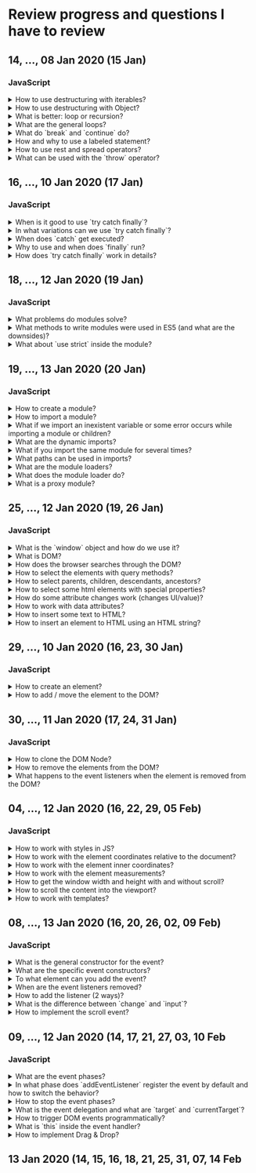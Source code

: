 # Review progress and questions I have to review
## 14, ..., 08 Jan 2020 (15 Jan)
### JavaScript
<details>
<summary>How to use destructuring with iterables?</summary>

- for iterable structures only (doesn't work on strings!)
- all the elements go in an order, can't address the last one
```JavaScript
const numbers = [1, 2, 3, 4, 5];
// before 
const first = numbers[0];
const third = numbers[2];
// with destructuring
const [first, , third] = numbers;
// when there is no value, can use defaults
const [first, , , , , sixth = 45] = numbers;
// when we want specific values and an array of the rest
const [first, ...otherNumbers] = numbers;
// good for swapping the values
let first = 'Harry';
let second = 'Ron';
[first, second] = [second, first];
// can destruct the function result
const [first, , third] = getNumbers();
// or function parameters
const printValues = ([first = 4, , third = 7]) => {
  console.log(`${first} ${third}`);
};
printValues(document.querySelectorAll('li'));
printValues([1, 2]);
printValues([]);
printValues(); // error: undefined is not iterable
```

</details>

<details>
<summary>How to use destructuring with Object?</summary>

```JavaScript
const cat = {
  name: 'Mini',
  location: 'London',
  color: 'Auburn',
  address: {
    street: 'Some street'
  },
  'home city': 'London'
};
// propOfAnObject: varName = default
const {name: catName, color: catColor = 'White'} = cat;
// with folded objects
const {address: {street: catStreet}} = cat;
// for combined prop use quotes
const {'home city': catCity} = cat;
// creates name and object of remained properties
const {name, ...otherProperties} = cat;

// great to use for DOM nodes
const elements = document.querySelectorAll('li');
for (let i = 0; i < elements.length; i++) {
  const {textContent: text} = elements[i];
  console.log(text);
}

// can combine [] and {} destructuring
const [, {textContent: text}] = document.querySelectorAll('li');
```

</details>

<details>
<summary>What is better: loop or recursion?</summary>

- in most cases loop is more efficient than a recursion (call stack overflow)
- any recursion could be rewritten into a loop

</details>

<details>
<summary>What are the general loops?</summary>

- `for (let i = 0; i < 5; i++) {}`
- `for (const item of items) {}`
  - almost the same as `for` loop
  - can use `break` and `continue`
  - could be used with every iterable (not only `Array`)
- `for (const key in someObject) {}`
  - requires additional check, otherwise can go through the whole prototype chain
- `while (isEdit) {}` as long as the condition is true
- `do { ... } while (isEdit);` runs at least once

</details>

<details>
<summary>What do `break` and `continue` do?</summary>

- `break;` stops the loop execution
  - if inside the nested loop - stops only the nested one, outer continues
- `continue;` skips only the current iteration and moves to the next

</details>

<details>
<summary>How and why to use a labeled statement?</summary>

- labeled statements could be used with any expression but mostly used with loops
- to break or continue the outer loop from inner
```JavaScript
outerLoop: for (const item of items) {
  console.log('Outer', item);

  innerLoop: for (let i = 0; i < 5; i++) {
    if (i === 2) {
      break outerLoop;
      // or
      continue outerLoop;
    }

    console.log('Inner', i);
  }
}

// could also break from somewhere else in the code
const button = document.querySelector('.button');

button.addEventListener('click', () => {
  break outerLoop;
  // or
  continue outerLoop;
});
```

</details>

<details>
<summary>How to use rest and spread operators?</summary>

- rest collects several values into one iterable structure
- rest must be last parameter in the function (or error)
```JavaScript
// before
function doSomething() {
  return Array.from(arguments);
}
// with rest
const doSomething = (...values) => {
  return values;
};
// destructuring + rest = first and an array of others
const [first, ...others] = doSomething();
```

```JavaScript
// spread - any iterable into separate values
// before
const values = [1, 2, 40, 73, 5];
// find max
Math.max.apply(null, values);
// merge arrays
const newValues = [];
newValues.concat(values);

// with spread
// find max
Math.max(...values);
// merge arrays
const newValues = [...values];
const filteredValues = [...values].filter();
```

</details>

<details>
<summary>What can be used with the `throw` operator?</summary>

- `throw { message: 'some message' };` can throw anything as an error, not only `new Error()`

</details>

## 16, ..., 10 Jan 2020 (17 Jan)
### JavaScript
<details>
<summary>When is it good to use `try catch finally`?</summary>

- use `try {} catch (error) {}` only for the code you can't control (ex: server errors, user input)

</details>

<details>
<summary>In what variations can we use `try catch finally`?</summary>

- `try ... catch` or `try ... finally` but never `catch ... finally`

</details>

<details>
<summary>When does `catch` get executed?</summary>

- if `try` doesn't throw an error, `catch` won't be executed

</details>

<details>
<summary>Why to use and when does `finally` run?</summary>

- when we want to throw the error from inside the `catch` block to send to some statistics etc
- some cleanup work (release data, clear the variables, etc)
- if the error is thrown from `catch`, only finally executes, code after `try ... catch ... finally` block won't be executed
- `finally` always runs

</details>

<details>
<summary>How does `try catch finally` work in details?</summary>

```JavaScript
function doSomething() {
  try {
    console.log(0); // => 0
    throw 'error ocurred';
  } catch(error) {
    // error => 'error ocurred' (what was used with 'throw')
    console.log(1); // => 1
    // this return statement is suspended till finally block completes
    return true;
    // not reachable
    console.log(2);
  } finally {
    console.log(3); // => 3
    // overwrites the return from catch block
    // function returns this value
    return false;
    // not reachable
    console.log(4);
  }
  // the function returns false from finally block
  // not reachable 
  console.log(5);
}

console.log(doSomething()); // => 0, 1, 3, false
```

</details>

## 18, ..., 12 Jan 2020 (19 Jan)
### JavaScript
<details>
<summary>What problems do modules solve?</summary>

- namespace
  - no global scope
  - encapsulation
- dependencies
  - easy to follow on what module depends on
- interface
  - methods and props export, easy to navigate

</details>

<details>
<summary>What methods to write modules were used in ES5 (and what are the downsides)?</summary>

- manual configuration
- have to remember dependencies order
- is not clear, what dependencies are used

```JavaScript
// IIFE
'use strict';
// slider.js
(function() {
  window.slider = {
    name: 'Eve'
  };
})();
```

- better module approaches were found (AMD, CommonJS, UMD)

</details>

<details>
<summary>What about `use strict` inside the module?</summary>

- `'use strict;'` by default

</details>

## 19, ..., 13 Jan 2020 (20 Jan)
### JavaScript
<details>
<summary>How to create a module?</summary>

- syntax looks like destructuring but not the same
- better export const or class (if you export let, can't reassign in the other module anyway)
- do not fold `export` and `import` into code blocks `{}`
```JavaScript
// module-name.js
// named - names should be the same (or error, module won't get loaded)
// could import not all the export
// can't export the same variable 2x
// better not to combine inline and group exports
export { name, age };
// or
export const name = 'Max';
export const age = 40;
// renamed
export { name as userName };
// default
// better for classes
// could be hard to debug (imported by any name)
export default name;
export default { name };
export { name as default };
```

</details>

<details>
<summary>How to import a module?</summary>

- syntax looks like destructuring but not the same
- imported variable is not created (the same link to the exported variable)
- do not fold `export` and `import` into code blocks `{}`
- no hoisting, so that's why `import` is always on top
```JavaScript
// other-module.js
// import using the same variable name
import { name } from './module-name.js';
// import all as child (ignores default, insecure, have no control on import)
import * as child from './module-name.js';
// renamed
import { name as userName } from './module-name.js';
// default
import name from './module-name.js';
import { default as name } from './module-name.js';
// import without a variable if we only need to execute the code from module
import './log.js';
```

</details>

<details>
<summary>What if we import an inexistent variable or some error occurs while importing a module or children?</summary>

- `import` of inexistent variable = error, module won't get loaded
- if there is an error while downloading the module or its children => all connected modules won't get loaded

</details>

<details>
<summary>What are the dynamic imports?</summary>

- there are dynamic imports, but browser support is still pretty poor

</details>

<details>
<summary>What if you import the same module for several times?</summary>

- even when you import the same module several times, browser loads only once

</details>

<details>
<summary>What paths can be used in imports?</summary>

- both `''` and `""` available
- path is an immutable constant, can't generate the path
- if 2 same imports => browser downloads only one
- paths abs or rel
  - `https://google.com` url
  - `/utils/helpers.js` abs domain-name
  - `./helpers.js` rel
  - `../helpers.js` rel
- `helpers.js` or `utils/helpers.js` is not supported (reserved for libs from package managers)

</details>

<details>
<summary>What are the module loaders?</summary>

- browsers: ES modules in browsers
```HTML
<!-- adding modules to the page -->
<!-- by default works like defer -->
<script type="module">
  // some code here
</script>
<script src="module-1.js" type="module"></script>
<!-- fallbacks (ignored by browsers, which support modules) -->
<script src="module-1.js" nomodule></script>
```
- static: webpack, rollupJS, parcel, ...

</details>

<details>
<summary>What does the module loader do?</summary>

- orders files
- downloads, stores files
- builds, minifies, packs
- all dependencies are loaded relatively to the 1st loaded module
- browser cashes not only a file, but also the result of executing the module + returned values

</details>

<details>
<summary>What is a proxy module?</summary>

```JavaScript
// module-1.js
export { name as nameOne };

// module-2.js
export { name as nameTwo };

// module-3.js
export * from './module-1.js';
export * from './module-2.js';

// module-target.js
import { nameOne, nameTwo } from './module-3.js';
```

</details>

## 25, ..., 12 Jan 2020 (19, 26 Jan)
### JavaScript
<details>
<summary>What is the `window` object and how do we use it?</summary>

- browser API, contains all the global properties and methods
```JavaScript
// can call both ways
alert('Say something');
window.alert('Say something');
```

</details>

<details>
<summary>What is DOM?</summary>

- a part of `window` object

</details>

<details>
<summary>How does the browser searches through the DOM?</summary>

- browser searches DOM in depths, so that the first tag is being found (otherwise not obvious)

</details>

<details>
<summary>How to select the elements with query methods?</summary>

- if no matching => `null` for single or empty collection
```JavaScript
// any css selector
// returns first matching element in the DOM
document.querySelector('ul li:last-child');
// any css selector
// returns NodeList - static collection (snapshot)
// DOM changes doesn't affect 
// (nodes, not only DOM elements, also text, spaces, etc)
document.querySelectorAll('li');

// all those methods could be called only on document, not on element
document.getElementById('title');
// return HTMLCollection - live collection
document.getElementsByClassName('class');
document.getElementsByTagName('li');
```

</details>

<details>
<summary>How to select parents, children, descendants, ancestors?</summary>

```JavaScript
const element = document.querySelector('ul');

// parent node (any parent node: element, text etc)
// but in many cases works the same
element.parentNode;
// selects document
document.documentElement.parentNode;
// parent html element
element.parentElement;
// returns null
element.documentElement.parentElement;
// ancestor
element.closest('selector');

// child nodes (any: element, text etc)
element.childNodes;
// returns HTMLCollection - live collection (only DOM elements)
element.children;

// first or last child node
element.firstChild;
element.lastChild;
// first or last child html element
element.firstElementChild;
element.lastElementChild;

// siblings
element.previousSibling;
element.previousElementSibling;
element.nextSibling;
element.nextElementSibling;
```

</details>

<details>
<summary>How to select some html elements with special properties?</summary>

```JavaScript
// to select the <html>
document.documentElement;
// to select the <body>
document.body;
// to select the <head>
document.head;
```

</details>

<details>
<summary>How do some attribute changes work (changes UI/value)?</summary>

```JavaScript
const input = document.querySelector('input');

// UI changes but value html attribute stays the same
// classes, ids etc do change the html attribute
input.value = 'Some new text';
// UI stays the same but value attribute changes
input.setAttribute('value', 'Other text');
```

</details>

<details>
<summary>How to work with data attributes?</summary>

```JavaScript
// html attribute data-cat-name="Cat" can be accessed
const catName = element.dataset.catName;
```

</details>

<details>
<summary>How to insert some text to HTML?</summary>

```JavaScript
const element = document.querySelector('section');
// replaces all the content inside the element
element.textContent = 'Some text';
// increments the content
element.textContent++;
// is the same
element.textContent = element.textContent++;
```

</details>

<details>
<summary>How to insert an element to HTML using an HTML string?</summary>

```JavaScript
const element = document.querySelector('section');
// replaces all the content inside the element
element.innerHTML = '<p>Description</p>';
// add html to a specific position
element.insertAdjacentHTML('beforeend', '<p>Description</p>');
```

</details>

## 29, ..., 10 Jan 2020 (16, 23, 30 Jan)
### JavaScript
<details>
<summary>How to create an element?</summary>

```JavaScript
const newElement = document.createElement('p');
newElement.textContent = 'Description';
```

</details>

<details>
<summary>How to add / move the element to the DOM?</summary>

```JavaScript
// all these methods remove the element (if existed)
// and move to the new position
// (need to clone not to be removed)
// append new DOM element or node
// any node, several nodes (IE not supported)
// last inside the element
element.append('Some text', newElement);
// first inside the element
element.prepend(newElement);
// before the element (as sibling) (problems with Safari)
element.before(newElement);
// after the element (as sibling) (problems with Safari)
element.after(newElement);
// replace existing DOM element or node with a new one
element.replaceWith(newElement);

// only one element (older methods, have IE support)
// = append();
element.appendChild(newElement);
// = before();
// if referenceNode === null, newElement is inserted
// at the end of the element's child nodes
const newNode = element.insertBefore(newElement, referenceNode);
const newNode1 = element.insertBefore(newElement, null);
// = replaceWith();
const oldNode = element.replaceChild(newElement, oldElement);

// alternative method (supports IE, Safari)
element.insertAdjacentElement('beforeend', newElement);
```

</details>

## 30, ..., 11 Jan 2020 (17, 24, 31 Jan)
### JavaScript
<details>
<summary>How to clone the DOM Node?</summary>

```JavaScript
// deep? boolean
// better to pass an argument
// (default could be different for some browsers)
const newElement = element.cloneNode(true);
```

</details>

<details>
<summary>How to remove the elements from the DOM?</summary>

```JavaScript
const element = document.querySelector('p');

element.innerHTML = '';
// IE is not supported
element.remove();
// works with IE
element.parentElement.removeChild(element);
```

</details>

<details>
<summary>What happens to the event listeners when the element is removed from the DOM?</summary>

- when the element is deleted (no reference left), all the listeners are also cleaned up - no memory leaks

</details>

## 04, ..., 12 Jan 2020 (16, 22, 29, 05 Feb)
### JavaScript
<details>
<summary>How to work with styles in JS?</summary>

- `style` to get styles but only the inline styles
```JavaScript
const element = document.querySelector('p');

// for CSS properties in several words camelCase is used in JS
element.style.backgroundColor = 'green';
element.style['backgroundColor'] = 'green';
element.style['background-color'] = 'green';
```
- `window.getComputedStyle` to get all styles applied to the element

</details>

<details>
<summary>How to work with the element coordinates relative to the document?</summary>

- always relative to the start of the document, not the viewport (doesn't change upon scrolling)
```JavaScript
// readonly property
const topPosition = element.offsetTop;
```

</details>

<details>
<summary>How to work with the element inner coordinates?</summary>

- inner coordinates of the element do not include the border
- rounds the value to an integer
- the distance from where the margin area ends and the padding and content begins
```JavaScript
// readonly integer property
const innerTop = element.clientTop;
const innerLeft = element.clientLeft;
```

</details>

<details>
<summary>How to work with the element measurements?</summary>

- height of an element's content (including the content not visible on the screen due to overflow)
```JavaScript
// readonly property
const elementFullHeight = element.scrollHeight;
```

</details>

<details>
<summary>How to get the window width and height with and without scroll?</summary>

- in pixels
```JavaScript
// readonly properties
const viewportWidthWithScroll = window.innerWidth;
const viewportHeightWithScroll = window.innerHeight;

// real available window sizes not including the scroll
const viewportWidth = document.documentElement.clientWidth;
const viewportHeight = document.documentElement.clientHeight;
```

</details>

<details>
<summary>How to scroll the content into the viewport?</summary>

```JavaScript
element.scrollIntoView();
```

</details>

<details>
<summary>How to work with templates?</summary>

- `importNode` (learn more)

</details>

## 08, ..., 13 Jan 2020 (16, 20, 26, 02, 09 Feb)
### JavaScript
<details>
<summary>What is the general constructor for the event?</summary>

- made with `Event` constructor

</details>

<details>
<summary>What are the specific event constructors?</summary>

- specific constructors inherited from `Event` (ex `MouseEvent`, `DragEvent`)

</details>

<details>
<summary>To what element can you add the event?</summary>

- can be added to any element (even div)

</details>

<details>
<summary>When are the event listeners removed?</summary>

- event listeners are removed when there is no reference to the element left (either in code or DOM)

</details>

<details>
<summary>How to add the listener (2 ways)?</summary>

- `onclick` attribute or adding via JS `element.onclick = console.log();` overrides previous handler (can't add 2 handlers)
- the best way to add events is `element.addEventListener();`

</details>

<details>
<summary>What is the difference between `change` and `input`?</summary>

- `change` works when `field.value` changed and the user finished to enter the value (moved the handle and released)
- `input` works with every value change

</details>

<details>
<summary>How to implement the scroll event?</summary>

- useful for infinite loading
```JavaScript
let currentElementNumber = 0;

const onScroll = () => {
  // measure the distance between our viewport (top left corner)
  // and the end of the page (not viewport)
  const distanceToBottom = document.body.getBoundingClientRect().bottom;
  const viewportHeight = document.documentElement.clientHeight;

  // compare to the window height + threshold
  // if we have < 100px to the end of the content,
  // append new data
  if (distanceToBottom < viewportHeight + 100) {
    const newElement = document.createElement('div');

    currentElementNumber++;
    newElement.innerHTML = `<p>Add element ${currentElementNumber}</p>`;
    document.body.append(newElement);
  }
};

window.addEventListener('scroll', onScroll);
```

</details>

## 09, ..., 12 Jan 2020 (14, 17, 21, 27, 03, 10 Feb
### JavaScript
<details>
<summary>What are the event phases?</summary>

- (1) capturing (out - in) => (2) bubbling (in - out)

</details>

<details>
<summary>In what phase does `addEventListener` register the event by default and how to switch the behavior?</summary>

- `addEventListener` by default registers event in a bubbling phase (when we have a listener on button and it's wrapper, first fires button, second wrapper)
- third parameter of `addEventListener(, , true);` switches to the capturing phase (can add to only one listener in a chain)

</details>

<details>
<summary>How to stop the event phases?</summary>

- to prevent propagation
```JavaScript
evt.stopPropagation();
evt.stopImmediatePropagation();
```

</details>

<details>
<summary>What is the event delegation and what are `target` and `currentTarget`?</summary>

- `event.target` is referred to the actual item triggered the event
- `event.currentTarget` always referred to the element, where the listener is added
- `event.target.closest('li');` can also get the item itself

</details>

<details>
<summary>How to trigger DOM events programmatically?</summary>

```JavaScript
// if triggered like that, the event listener added
// is skipped (won't get executed)
// but triggering click event on submit button will work
form.submit();
// works with added listeners
button.click();
```

</details>

<details>
<summary>What is `this` inside the event handler?</summary>

- with arrow functions as handlers `this === window`
- with regular function as handler `this === evt.currentTarget`

</details>

<details>
<summary>How to implement Drag & Drop?</summary>

1. set attribute to `draggable="true"`
2. listen to `dragstart` event (describe the operation and append some data here)
```JavaScript
elementToDrag.addEventListener('dragstart', evt => {
  evt.dataTransfer.setData('text/plain', id);
  evt.dataTransfer.effectAllowed = 'move';
});
```
3. allow to drop into the droppable area (add `preventDefault()` to `dragenter` and `dragover` events)
```JavaScript
// if in drop area we won't prevent default,
// drop event won't be triggered
containerDroppable.addEventListener('dragenter', evt => {
  // can get the data type
  // but not the actual data
  if (evt.dataTransfer.types[0] === 'text/plain') {
    evt.preventDefault();
    // add some visual effect to indicate
    // it's droppable (on dragenter)
    containerDroppable.parentElement.classList.add('droppable');
  }
});

containerDroppable.addEventListener('dragover', evt => {
  if (evt.dataTransfer.types[0] === 'text/plain') {
    evt.preventDefault();
  }
});
```
4. (optional) listen to `dragleave` event (ex. to update some styles)
```JavaScript
containerDroppable.addEventListener('dragleave', evt => {
  // check if only left the element, not just moved
  // to it's children 
  // (w/o this will be triggered when move over the children elements)
  if (evt.relatedTarget.closest('ul') !== containerDroppable) {
    containerDroppable.parentElement.classList.remove('droppable');
  }
});
```
5. listen to `drop` event and update data and UI
```JavaScript
// to react to the drop event need to add a listener
// to the droppable container
containerDroppable.addEventListener('drop', evt => {
  // can get any data we set in dragstart event
  // (now it's available)
  const id = evt.dataTransfer.getData('text/plain');

  // check if the item is in the list and do nothing
  // if not - add item to the list and remove where it was
});
```
6. (optional) listen to `dragend` event and update data and UI (triggered event when the drag was canceled)
```JavaScript
// is added to a draggable element
elementToDrag.addEventListener('dragend', evt => {
  // check if the drag wasn't done
  evt.dataTransfer.dropEffect === 'none';
});
```

</details>

## 13 Jan 2020 (14, 15, 16, 18, 21, 25, 31, 07, 14 Feb